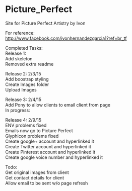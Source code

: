 # Picture_Perfect
Site for Picture Perfect Artistry by Ivon<br>

For reference:<br>
http://www.facebook.com/ivonhernandezgarcia1?ref=br_tf<br>

Completed Tasks:<br>
Release 1: <br>
Add skeleton<br>
Removed extra readme

Release 2: 2/3/15<br>
Add boostrap styling<br>
Create Images folder<br>
Upload Images<br>

Release 3: 2/4/15<br>
Add Pony to allow clients to email client from page<br> 
In progress:<br>

Release 4: 2/9/15<br>
ENV problems fixed<br>
Emails now go to Picture Perfect<br>
Glyphicon problems fixed<br>
Create google+ account and hyperlinked it<br>
Create Twitter account and hyperlinked it<br>
Create Pinterest account and hyperlinked it<br>
Create google voice number and hyperlinked it<br>

Todo:<br>
Get original images from client<br>
Get contact details for client<br>
Allow email to be sent w/o page refresh<br>

